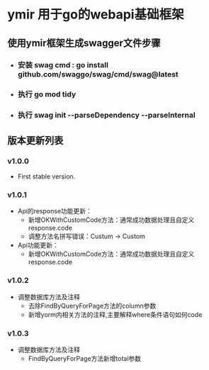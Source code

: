 # ymir 用于go的webapi基础框架

## 使用ymir框架生成swagger文件步骤
- ### 安装 swag cmd : go install github.com/swaggo/swag/cmd/swag@latest
- ### 执行 go mod tidy
- ### 执行 swag init --parseDependency --parseInternal

## 版本更新列表
### v1.0.0
- First stable version.
### v1.0.1
- Api的response功能更新：
    - 新增OKWithCustomCode方法：通常成功数据处理且自定义response.code
    - 调整方法名拼写错误：Custum -> Custom
- Api功能更新：
    -  新增OKWithCustomCode方法：通常成功数据处理且自定义response.code
### v1.0.2
- 调整数据库方法及注释
    - 去除FindByQueryForPage方法的column参数
    - 新增yorm内相关方法的注释,主要解释where条件语句如何code
### v1.0.3
- 调整数据库方法及注释
    - FindByQueryForPage方法新增total参数